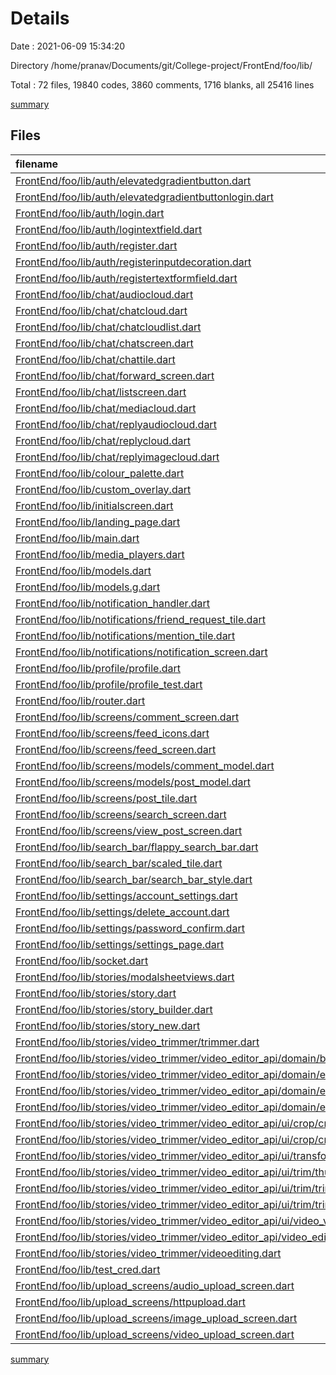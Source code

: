 # Details

Date : 2021-06-09 15:34:20

Directory /home/pranav/Documents/git/College-project/FrontEnd/foo/lib/

Total : 72 files,  19840 codes, 3860 comments, 1716 blanks, all 25416 lines

[summary](results.md)

## Files
| filename | language | code | comment | blank | total |
| :--- | :--- | ---: | ---: | ---: | ---: |
| [FrontEnd/foo/lib/auth/elevatedgradientbutton.dart](/FrontEnd/foo/lib/auth/elevatedgradientbutton.dart) | Dart | 38 | 0 | 4 | 42 |
| [FrontEnd/foo/lib/auth/elevatedgradientbuttonlogin.dart](/FrontEnd/foo/lib/auth/elevatedgradientbuttonlogin.dart) | Dart | 37 | 0 | 4 | 41 |
| [FrontEnd/foo/lib/auth/login.dart](/FrontEnd/foo/lib/auth/login.dart) | Dart | 190 | 0 | 16 | 206 |
| [FrontEnd/foo/lib/auth/logintextfield.dart](/FrontEnd/foo/lib/auth/logintextfield.dart) | Dart | 76 | 1 | 4 | 81 |
| [FrontEnd/foo/lib/auth/register.dart](/FrontEnd/foo/lib/auth/register.dart) | Dart | 726 | 81 | 45 | 852 |
| [FrontEnd/foo/lib/auth/registerinputdecoration.dart](/FrontEnd/foo/lib/auth/registerinputdecoration.dart) | Dart | 47 | 0 | 2 | 49 |
| [FrontEnd/foo/lib/auth/registertextformfield.dart](/FrontEnd/foo/lib/auth/registertextformfield.dart) | Dart | 70 | 2 | 6 | 78 |
| [FrontEnd/foo/lib/chat/audiocloud.dart](/FrontEnd/foo/lib/chat/audiocloud.dart) | Dart | 581 | 11 | 41 | 633 |
| [FrontEnd/foo/lib/chat/chatcloud.dart](/FrontEnd/foo/lib/chat/chatcloud.dart) | Dart | 191 | 7 | 9 | 207 |
| [FrontEnd/foo/lib/chat/chatcloudlist.dart](/FrontEnd/foo/lib/chat/chatcloudlist.dart) | Dart | 233 | 21 | 18 | 272 |
| [FrontEnd/foo/lib/chat/chatscreen.dart](/FrontEnd/foo/lib/chat/chatscreen.dart) | Dart | 1,289 | 182 | 88 | 1,559 |
| [FrontEnd/foo/lib/chat/chattile.dart](/FrontEnd/foo/lib/chat/chattile.dart) | Dart | 226 | 26 | 8 | 260 |
| [FrontEnd/foo/lib/chat/forward_screen.dart](/FrontEnd/foo/lib/chat/forward_screen.dart) | Dart | 137 | 4 | 12 | 153 |
| [FrontEnd/foo/lib/chat/listscreen.dart](/FrontEnd/foo/lib/chat/listscreen.dart) | Dart | 343 | 19 | 28 | 390 |
| [FrontEnd/foo/lib/chat/mediacloud.dart](/FrontEnd/foo/lib/chat/mediacloud.dart) | Dart | 498 | 44 | 33 | 575 |
| [FrontEnd/foo/lib/chat/replyaudiocloud.dart](/FrontEnd/foo/lib/chat/replyaudiocloud.dart) | Dart | 628 | 56 | 43 | 727 |
| [FrontEnd/foo/lib/chat/replycloud.dart](/FrontEnd/foo/lib/chat/replycloud.dart) | Dart | 284 | 9 | 11 | 304 |
| [FrontEnd/foo/lib/chat/replyimagecloud.dart](/FrontEnd/foo/lib/chat/replyimagecloud.dart) | Dart | 580 | 46 | 34 | 660 |
| [FrontEnd/foo/lib/colour_palette.dart](/FrontEnd/foo/lib/colour_palette.dart) | Dart | 10 | 0 | 10 | 20 |
| [FrontEnd/foo/lib/custom_overlay.dart](/FrontEnd/foo/lib/custom_overlay.dart) | Dart | 59 | 0 | 9 | 68 |
| [FrontEnd/foo/lib/initialscreen.dart](/FrontEnd/foo/lib/initialscreen.dart) | Dart | 43 | 16 | 11 | 70 |
| [FrontEnd/foo/lib/landing_page.dart](/FrontEnd/foo/lib/landing_page.dart) | Dart | 465 | 54 | 43 | 562 |
| [FrontEnd/foo/lib/main.dart](/FrontEnd/foo/lib/main.dart) | Dart | 206 | 225 | 33 | 464 |
| [FrontEnd/foo/lib/media_players.dart](/FrontEnd/foo/lib/media_players.dart) | Dart | 162 | 17 | 22 | 201 |
| [FrontEnd/foo/lib/models.dart](/FrontEnd/foo/lib/models.dart) | Dart | 496 | 6 | 111 | 613 |
| [FrontEnd/foo/lib/models.g.dart](/FrontEnd/foo/lib/models.g.dart) | Dart | 506 | 4 | 58 | 568 |
| [FrontEnd/foo/lib/notification_handler.dart](/FrontEnd/foo/lib/notification_handler.dart) | Dart | 94 | 0 | 14 | 108 |
| [FrontEnd/foo/lib/notifications/friend_request_tile.dart](/FrontEnd/foo/lib/notifications/friend_request_tile.dart) | Dart | 333 | 28 | 22 | 383 |
| [FrontEnd/foo/lib/notifications/mention_tile.dart](/FrontEnd/foo/lib/notifications/mention_tile.dart) | Dart | 89 | 2 | 2 | 93 |
| [FrontEnd/foo/lib/notifications/notification_screen.dart](/FrontEnd/foo/lib/notifications/notification_screen.dart) | Dart | 242 | 41 | 10 | 293 |
| [FrontEnd/foo/lib/profile/profile.dart](/FrontEnd/foo/lib/profile/profile.dart) | Dart | 578 | 16 | 21 | 615 |
| [FrontEnd/foo/lib/profile/profile_test.dart](/FrontEnd/foo/lib/profile/profile_test.dart) | Dart | 1,000 | 22 | 46 | 1,068 |
| [FrontEnd/foo/lib/router.dart](/FrontEnd/foo/lib/router.dart) | Dart | 20 | 0 | 2 | 22 |
| [FrontEnd/foo/lib/screens/comment_screen.dart](/FrontEnd/foo/lib/screens/comment_screen.dart) | Dart | 997 | 70 | 49 | 1,116 |
| [FrontEnd/foo/lib/screens/feed_icons.dart](/FrontEnd/foo/lib/screens/feed_icons.dart) | Dart | 7 | 15 | 4 | 26 |
| [FrontEnd/foo/lib/screens/feed_screen.dart](/FrontEnd/foo/lib/screens/feed_screen.dart) | Dart | 455 | 212 | 33 | 700 |
| [FrontEnd/foo/lib/screens/models/comment_model.dart](/FrontEnd/foo/lib/screens/models/comment_model.dart) | Dart | 37 | 0 | 2 | 39 |
| [FrontEnd/foo/lib/screens/models/post_model.dart](/FrontEnd/foo/lib/screens/models/post_model.dart) | Dart | 8 | 0 | 1 | 9 |
| [FrontEnd/foo/lib/screens/post_tile.dart](/FrontEnd/foo/lib/screens/post_tile.dart) | Dart | 519 | 224 | 31 | 774 |
| [FrontEnd/foo/lib/screens/search_screen.dart](/FrontEnd/foo/lib/screens/search_screen.dart) | Dart | 208 | 2 | 12 | 222 |
| [FrontEnd/foo/lib/screens/view_post_screen.dart](/FrontEnd/foo/lib/screens/view_post_screen.dart) | Dart | 0 | 602 | 27 | 629 |
| [FrontEnd/foo/lib/search_bar/flappy_search_bar.dart](/FrontEnd/foo/lib/search_bar/flappy_search_bar.dart) | Dart | 358 | 31 | 66 | 455 |
| [FrontEnd/foo/lib/search_bar/scaled_tile.dart](/FrontEnd/foo/lib/search_bar/scaled_tile.dart) | Dart | 14 | 14 | 4 | 32 |
| [FrontEnd/foo/lib/search_bar/search_bar_style.dart](/FrontEnd/foo/lib/search_bar/search_bar_style.dart) | Dart | 10 | 0 | 3 | 13 |
| [FrontEnd/foo/lib/settings/account_settings.dart](/FrontEnd/foo/lib/settings/account_settings.dart) | Dart | 391 | 3 | 25 | 419 |
| [FrontEnd/foo/lib/settings/delete_account.dart](/FrontEnd/foo/lib/settings/delete_account.dart) | Dart | 250 | 12 | 15 | 277 |
| [FrontEnd/foo/lib/settings/password_confirm.dart](/FrontEnd/foo/lib/settings/password_confirm.dart) | Dart | 408 | 11 | 13 | 432 |
| [FrontEnd/foo/lib/settings/settings_page.dart](/FrontEnd/foo/lib/settings/settings_page.dart) | Dart | 316 | 0 | 10 | 326 |
| [FrontEnd/foo/lib/socket.dart](/FrontEnd/foo/lib/socket.dart) | Dart | 607 | 19 | 65 | 691 |
| [FrontEnd/foo/lib/stories/modalsheetviews.dart](/FrontEnd/foo/lib/stories/modalsheetviews.dart) | Dart | 249 | 7 | 24 | 280 |
| [FrontEnd/foo/lib/stories/story.dart](/FrontEnd/foo/lib/stories/story.dart) | Dart | 0 | 967 | 82 | 1,049 |
| [FrontEnd/foo/lib/stories/story_builder.dart](/FrontEnd/foo/lib/stories/story_builder.dart) | Dart | 84 | 37 | 15 | 136 |
| [FrontEnd/foo/lib/stories/story_new.dart](/FrontEnd/foo/lib/stories/story_new.dart) | Dart | 787 | 39 | 61 | 887 |
| [FrontEnd/foo/lib/stories/video_trimmer/trimmer.dart](/FrontEnd/foo/lib/stories/video_trimmer/trimmer.dart) | Dart | 660 | 36 | 58 | 754 |
| [FrontEnd/foo/lib/stories/video_trimmer/video_editor_api/domain/bloc/controller.dart](/FrontEnd/foo/lib/stories/video_trimmer/video_editor_api/domain/bloc/controller.dart) | Dart | 278 | 68 | 53 | 399 |
| [FrontEnd/foo/lib/stories/video_trimmer/video_editor_api/domain/entities/crop_style.dart](/FrontEnd/foo/lib/stories/video_trimmer/video_editor_api/domain/entities/crop_style.dart) | Dart | 22 | 4 | 8 | 34 |
| [FrontEnd/foo/lib/stories/video_trimmer/video_editor_api/domain/entities/transform_data.dart](/FrontEnd/foo/lib/stories/video_trimmer/video_editor_api/domain/entities/transform_data.dart) | Dart | 38 | 0 | 7 | 45 |
| [FrontEnd/foo/lib/stories/video_trimmer/video_editor_api/domain/entities/trim_style.dart](/FrontEnd/foo/lib/stories/video_trimmer/video_editor_api/domain/entities/trim_style.dart) | Dart | 17 | 3 | 6 | 26 |
| [FrontEnd/foo/lib/stories/video_trimmer/video_editor_api/ui/crop/crop_grid.dart](/FrontEnd/foo/lib/stories/video_trimmer/video_editor_api/ui/crop/crop_grid.dart) | Dart | 312 | 12 | 30 | 354 |
| [FrontEnd/foo/lib/stories/video_trimmer/video_editor_api/ui/crop/crop_grid_painter.dart](/FrontEnd/foo/lib/stories/video_trimmer/video_editor_api/ui/crop/crop_grid_painter.dart) | Dart | 159 | 18 | 19 | 196 |
| [FrontEnd/foo/lib/stories/video_trimmer/video_editor_api/ui/transform.dart](/FrontEnd/foo/lib/stories/video_trimmer/video_editor_api/ui/transform.dart) | Dart | 26 | 0 | 4 | 30 |
| [FrontEnd/foo/lib/stories/video_trimmer/video_editor_api/ui/trim/thumbnail_slider.dart](/FrontEnd/foo/lib/stories/video_trimmer/video_editor_api/ui/trim/thumbnail_slider.dart) | Dart | 143 | 2 | 18 | 163 |
| [FrontEnd/foo/lib/stories/video_trimmer/video_editor_api/ui/trim/trim_slider.dart](/FrontEnd/foo/lib/stories/video_trimmer/video_editor_api/ui/trim/trim_slider.dart) | Dart | 181 | 16 | 27 | 224 |
| [FrontEnd/foo/lib/stories/video_trimmer/video_editor_api/ui/trim/trim_slider_painter.dart](/FrontEnd/foo/lib/stories/video_trimmer/video_editor_api/ui/trim/trim_slider_painter.dart) | Dart | 82 | 8 | 15 | 105 |
| [FrontEnd/foo/lib/stories/video_trimmer/video_editor_api/ui/video_viewer.dart](/FrontEnd/foo/lib/stories/video_trimmer/video_editor_api/ui/video_viewer.dart) | Dart | 46 | 0 | 7 | 53 |
| [FrontEnd/foo/lib/stories/video_trimmer/video_editor_api/video_editor.dart](/FrontEnd/foo/lib/stories/video_trimmer/video_editor_api/video_editor.dart) | Dart | 6 | 0 | 2 | 8 |
| [FrontEnd/foo/lib/stories/video_trimmer/videoediting.dart](/FrontEnd/foo/lib/stories/video_trimmer/videoediting.dart) | Dart | 309 | 154 | 30 | 493 |
| [FrontEnd/foo/lib/test_cred.dart](/FrontEnd/foo/lib/test_cred.dart) | Dart | 1 | 2 | 1 | 4 |
| [FrontEnd/foo/lib/upload_screens/audio_upload_screen.dart](/FrontEnd/foo/lib/upload_screens/audio_upload_screen.dart) | Dart | 572 | 34 | 32 | 638 |
| [FrontEnd/foo/lib/upload_screens/httpupload.dart](/FrontEnd/foo/lib/upload_screens/httpupload.dart) | Dart | 40 | 0 | 7 | 47 |
| [FrontEnd/foo/lib/upload_screens/image_upload_screen.dart](/FrontEnd/foo/lib/upload_screens/image_upload_screen.dart) | Dart | 288 | 254 | 11 | 553 |
| [FrontEnd/foo/lib/upload_screens/video_upload_screen.dart](/FrontEnd/foo/lib/upload_screens/video_upload_screen.dart) | Dart | 478 | 44 | 19 | 541 |

[summary](results.md)